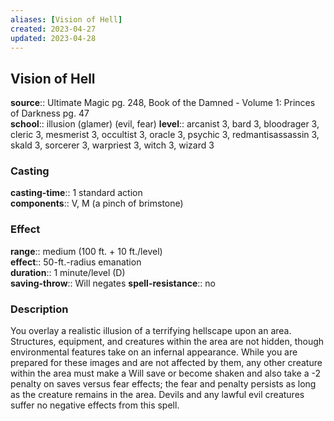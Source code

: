 ```yaml
---
aliases: [Vision of Hell]
created: 2023-04-27
updated: 2023-04-28
---
```


## Vision of Hell

**source**:: Ultimate Magic pg. 248, Book of the Damned - Volume 1: Princes of Darkness pg. 47  
**school**:: illusion (glamer) (evil, fear)
**level**:: arcanist 3, bard 3, bloodrager 3, cleric 3, mesmerist 3, occultist 3, oracle 3, psychic 3, redmantisassassin 3, skald 3, sorcerer 3, warpriest 3, witch 3, wizard 3

### Casting

**casting-time**:: 1 standard action  
**components**:: V, M (a pinch of brimstone)

### Effect

**range**:: medium (100 ft. + 10 ft./level)  
**effect**:: 50-ft.-radius emanation  
**duration**:: 1 minute/level (D)  
**saving-throw**:: Will negates
**spell-resistance**:: no

### Description

You overlay a realistic illusion of a terrifying hellscape upon an area. Structures, equipment, and creatures within the area are not hidden, though environmental features take on an infernal appearance. While you are prepared for these images and are not affected by them, any other creature within the area must make a Will save or become shaken and also take a -2 penalty on saves versus fear effects; the fear and penalty persists as long as the creature remains in the area. Devils and any lawful evil creatures suffer no negative effects from this spell.
